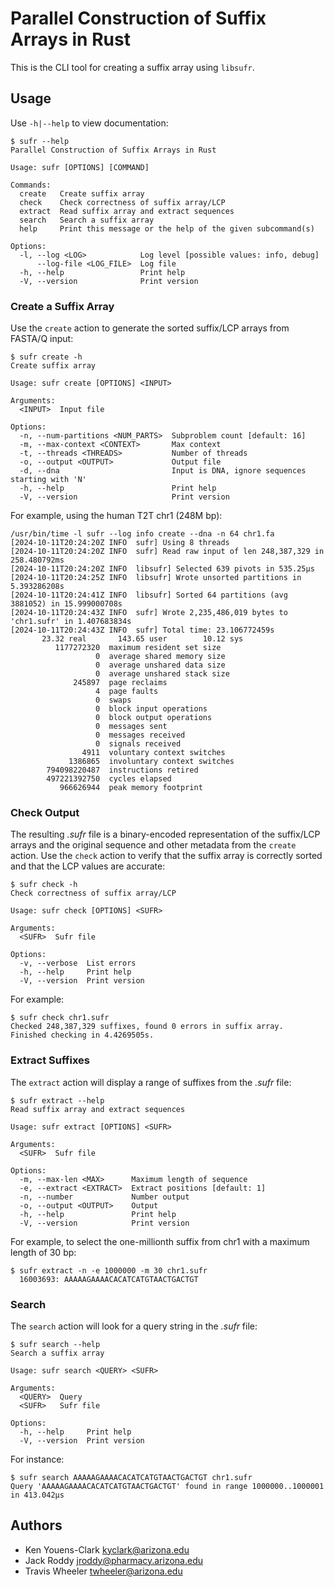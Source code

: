 # Parallel Construction of Suffix Arrays in Rust

This is the CLI tool for creating a suffix array using `libsufr`.

## Usage

Use `-h|--help` to view documentation:

```
$ sufr --help
Parallel Construction of Suffix Arrays in Rust

Usage: sufr [OPTIONS] [COMMAND]

Commands:
  create   Create suffix array
  check    Check correctness of suffix array/LCP
  extract  Read suffix array and extract sequences
  search   Search a suffix array
  help     Print this message or the help of the given subcommand(s)

Options:
  -l, --log <LOG>            Log level [possible values: info, debug]
      --log-file <LOG_FILE>  Log file
  -h, --help                 Print help
  -V, --version              Print version
```

### Create a Suffix Array

Use the `create` action to generate the sorted suffix/LCP arrays from FASTA/Q input:

```
$ sufr create -h
Create suffix array

Usage: sufr create [OPTIONS] <INPUT>

Arguments:
  <INPUT>  Input file

Options:
  -n, --num-partitions <NUM_PARTS>  Subproblem count [default: 16]
  -m, --max-context <CONTEXT>       Max context
  -t, --threads <THREADS>           Number of threads
  -o, --output <OUTPUT>             Output file
  -d, --dna                         Input is DNA, ignore sequences starting with 'N'
  -h, --help                        Print help
  -V, --version                     Print version
```

For example, using the human T2T chr1 (248M bp):

```
/usr/bin/time -l sufr --log info create --dna -n 64 chr1.fa
[2024-10-11T20:24:20Z INFO  sufr] Using 8 threads
[2024-10-11T20:24:20Z INFO  sufr] Read raw input of len 248,387,329 in 258.480792ms
[2024-10-11T20:24:20Z INFO  libsufr] Selected 639 pivots in 535.25µs
[2024-10-11T20:24:25Z INFO  libsufr] Wrote unsorted partitions in 5.393286208s
[2024-10-11T20:24:41Z INFO  libsufr] Sorted 64 partitions (avg 3881052) in 15.999000708s
[2024-10-11T20:24:43Z INFO  sufr] Wrote 2,235,486,019 bytes to 'chr1.sufr' in 1.407683834s
[2024-10-11T20:24:43Z INFO  sufr] Total time: 23.106772459s
       23.32 real       143.65 user        10.12 sys
          1177272320  maximum resident set size
                   0  average shared memory size
                   0  average unshared data size
                   0  average unshared stack size
              245897  page reclaims
                   4  page faults
                   0  swaps
                   0  block input operations
                   0  block output operations
                   0  messages sent
                   0  messages received
                   0  signals received
                4911  voluntary context switches
             1386865  involuntary context switches
        794098220487  instructions retired
        497221392750  cycles elapsed
           966626944  peak memory footprint
```

### Check Output

The resulting _.sufr_ file is a binary-encoded representation of the suffix/LCP arrays and the original sequence and other metadata from the `create` action.
Use the `check` action to verify that the suffix array is correctly sorted and that the LCP values are accurate:

```
$ sufr check -h
Check correctness of suffix array/LCP

Usage: sufr check [OPTIONS] <SUFR>

Arguments:
  <SUFR>  Sufr file

Options:
  -v, --verbose  List errors
  -h, --help     Print help
  -V, --version  Print version
```

For example:

```
$ sufr check chr1.sufr
Checked 248,387,329 suffixes, found 0 errors in suffix array.
Finished checking in 4.4269505s.
```

### Extract Suffixes

The `extract` action will display a range of suffixes from the _.sufr_ file:

```
$ sufr extract --help
Read suffix array and extract sequences

Usage: sufr extract [OPTIONS] <SUFR>

Arguments:
  <SUFR>  Sufr file

Options:
  -m, --max-len <MAX>      Maximum length of sequence
  -e, --extract <EXTRACT>  Extract positions [default: 1]
  -n, --number             Number output
  -o, --output <OUTPUT>    Output
  -h, --help               Print help
  -V, --version            Print version
```

For example, to select the one-millionth suffix from chr1 with a maximum length of 30 bp:

```
$ sufr extract -n -e 1000000 -m 30 chr1.sufr
  16003693: AAAAAGAAAACACATCATGTAACTGACTGT
```

### Search

The `search` action will look for a query string in the _.sufr_ file:

```
$ sufr search --help
Search a suffix array

Usage: sufr search <QUERY> <SUFR>

Arguments:
  <QUERY>  Query
  <SUFR>   Sufr file

Options:
  -h, --help     Print help
  -V, --version  Print version
```

For instance:

```
$ sufr search AAAAAGAAAACACATCATGTAACTGACTGT chr1.sufr
Query 'AAAAAGAAAACACATCATGTAACTGACTGT' found in range 1000000..1000001 in 413.042µs
```

## Authors

* Ken Youens-Clark <kyclark@arizona.edu>
* Jack Roddy <jroddy@pharmacy.arizona.edu>
* Travis Wheeler <twheeler@arizona.edu>
